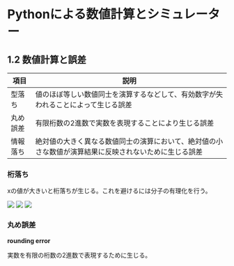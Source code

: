 # Pythonによる数値計算とシミュレーター

## 1.2 数値計算と誤差

|項目|説明|
|---|---|
|型落ち|値のほぼ等しい数値同士を演算するなどして、有効数字が失われることによって生じる誤差|
|丸め誤差|有限桁数の2進数で実数を表現することにより生じる誤差|
|情報落ち|絶対値の大きく異なる数値同士の演算において、絶対値の小さな数値が演算結果に反映されないために生じる誤差|


### 桁落ち

xの値が大きいと桁落ちが生じる。これを避けるには分子の有理化を行う。

<img src="https://latex.codecogs.com/gif.latex?\sqrt{x+1}-\sqrt{x}" />

<img src="https://latex.codecogs.com/gif.latex?=(\sqrt{x+1}-\sqrt{x})\frac{\sqrt{x+1}+\sqrt{x}}{\sqrt{x+1}+\sqrt{x}}" />

<img src="https://latex.codecogs.com/gif.latex?=\frac{1}{\sqrt{x+1}+\sqrt{x}}" />

### 丸め誤差

**rounding error**

実数を有限の桁数の2進数で表現するために生じる。